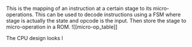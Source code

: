 This is the mapping of an instruction at a certain stage to its micro-operations. This can be used to decode instructions using a FSM where stage is actually the state and opcode is the input. Then store the stage to micro-operation in a ROM. 
![[micro-op_table]]

The CPU design looks l